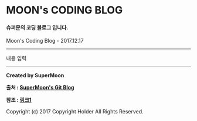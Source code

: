 # MOON's CODING BLOG

#### 슈퍼문의 코딩 블로그 입니다.

<div class="pull-right"> Moon's Coding Blog - 2017.12.17 </div>

---

내용 입력

---

**Created by SuperMoon**

**출처 : [SuperMoon's Git Blog](https://github.com/jm921106)**

**참조 : [링크1]()**

Copyright (c) 2017 Copyright Holder All Rights Reserved.
